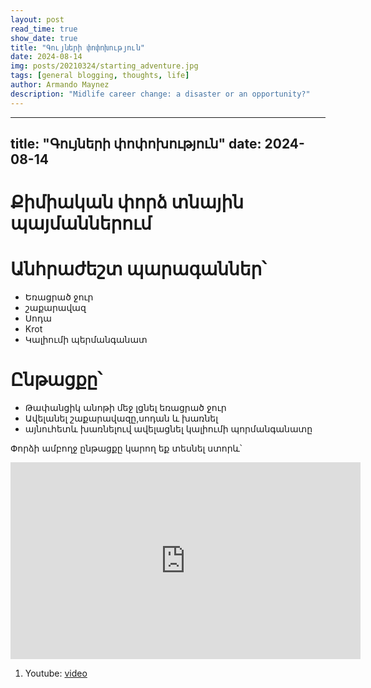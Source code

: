 ```yaml
---
layout: post
read_time: true
show_date: true
title: "Գույների փոփոխություն"
date: 2024-08-14
img: posts/20210324/starting_adventure.jpg
tags: [general blogging, thoughts, life]
author: Armando Maynez
description: "Midlife career change: a disaster or an opportunity?"
---
```

---
title: "Գույների փոփոխություն"
date: 2024-08-14
---

# Քիմիական փորձ տնային պայմաններում 
# Անհրաժեշտ պարագաններ՝
- Եռացրած ջուր
- շաքարավազ
- Սոդա
- Krot
- Կալիումի պերմանգանատ
#  Ընթացքը՝
-  Թափանցիկ անոթի մեջ լցնել եռացրած ջուր
- Ավելանել  շաքարավազը,սոդան և խառնել
- այնուհետև խառնելուվ  ավելացնել կալիումի պորմանգանատը

Փորձի ամբողջ ընթացքը կարող եք տեսնել ստորև՝
<iframe width="560" height="315" src="https://www.youtube.com/embed/KmE0q1BRH8g" title="YouTube video player" frameborder="0" allow="accelerometer; autoplay; clipboard-write; encrypted-media; gyroscope; picture-in-picture" allowfullscreen></iframe>

1. Youtube: [video](https://youtube.com/shorts/1sT2ixV4uVE?si=8UOW2_bmdWlU9nHc)


